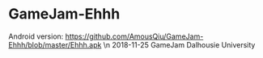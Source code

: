 # GameJam-Ehhh
Android version: 
https://github.com/AmousQiu/GameJam-Ehhh/blob/master/Ehhh.apk
\n
2018-11-25 GameJam Dalhousie University
